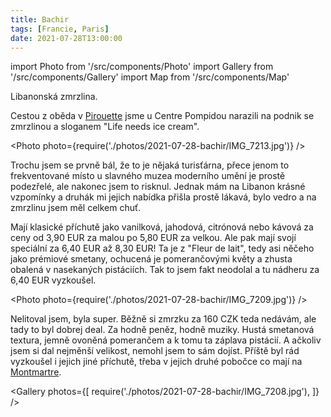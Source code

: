 ```yaml
---
title: Bachir
tags: [Francie, Paris]
date: 2021-07-28T13:00:00
---
```


import Photo from '/src/components/Photo'
import Gallery from '/src/components/Gallery'
import Map from '/src/components/Map'

Libanonská zmrzlina.

<!-- truncate -->

Cestou z oběda v [Pirouette](/2021/07/28/pirouette) jsme u Centre Pompidou narazili na podnik se zmrzlinou a sloganem "Life needs ice cream".

<Photo photo={require('./photos/2021-07-28-bachir/IMG_7213.jpg')} />

Trochu jsem se prvně bál, že to je nějaká turisťárna, přece jenom to frekventované místo u slavného muzea moderního umění je prostě podezřelé, ale nakonec jsem to risknul. Jednak mám na Libanon krásné vzpomínky a druhák mi jejich nabídka přišla prostě lákavá, bylo vedro a na zmrzlinu jsem měl celkem chuť.

Mají klasické příchutě jako vanilková, jahodová, citrónová nebo kávová za ceny od 3,90&nbsp;EUR za malou po 5,80&nbsp;EUR za velkou. Ale pak mají svojí speciální za 6,40&nbsp;EUR až 8,30&nbsp;EUR! Ta je z "Fleur de lait", tedy asi něčeho jako prémiové smetany, ochucená je pomerančovými květy a zhusta obalená v nasekaných pistáciích. Tak to jsem fakt neodolal a tu nádheru za 6,40&nbsp;EUR vyzkoušel.

<Photo photo={require('./photos/2021-07-28-bachir/IMG_7209.jpg')} />

Nelitoval jsem, byla super. Běžně si zmrzku za 160 CZK teda nedávám, ale tady to byl dobrej deal. Za hodně peněz, hodně muziky. Hustá smetanová textura, jemně ovoněná pomerančem a k tomu ta záplava pistácií. A ačkoliv jsem si dal nejměnší velikost, nemohl jsem to sám dojíst. Příště byl rád vyzkoušel i jejich jiné příchutě, třeba v jejich druhé pobočce co mají na [Montmartre](https://bachir.fr/en/location/glace-bachir-paris-16191).

<Gallery photos={[
require('./photos/2021-07-28-bachir/IMG_7208.jpg'),
]} />

<Map src="https://www.google.com/maps/embed?pb=!1m14!1m8!1m3!1d10499.250821645275!2d2.3515038!3d48.8617818!3m2!1i1024!2i768!4f13.1!3m3!1m2!1s0x0%3A0x3f9350c6886b050d!2sGlace%20Bachir!5e0!3m2!1sen!2scz!4v1630358961663!5m2!1sen!2scz" />
